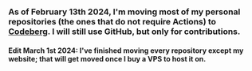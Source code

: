 ### As of February 13th 2024, I'm moving most of my personal repositories (the ones that do not require Actions) to [Codeberg](https://codeberg.org/sheep). I will still use GitHub, but only for contributions.
#### Edit March 1st 2024: I've finished moving every repository except my website; that will get moved once I buy a VPS to host it on.
